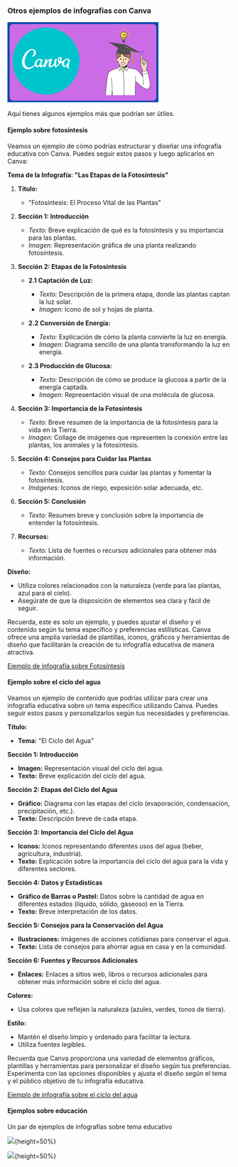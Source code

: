 ### Otros ejemplos de infografías con Canva

![](./images/icono-canva-ideas.png)

Aquí tienes algunos ejemplos más que podrían ser útiles.

#### Ejemplo sobre fotosíntesis

Veamos un ejemplo de cómo podrías estructurar y diseñar una infografía educativa con Canva. Puedes seguir estos pasos y luego aplicarlos en Canva:

**Tema de la Infografía: "Las Etapas de la Fotosíntesis"**

1. **Título:**
   - "Fotosíntesis: El Proceso Vital de las Plantas"

2. **Sección 1: Introducción**
   - *Texto:* Breve explicación de qué es la fotosíntesis y su importancia para las plantas.
   - *Imagen:* Representación gráfica de una planta realizando fotosíntesis.

3. **Sección 2: Etapas de la Fotosíntesis**
   - **2.1 Captación de Luz:**
      - *Texto:* Descripción de la primera etapa, donde las plantas captan la luz solar.
      - *Imagen:* Icono de sol y hojas de planta.

   - **2.2 Conversión de Energía:**
      - *Texto:* Explicación de cómo la planta convierte la luz en energía.
      - *Imagen:* Diagrama sencillo de una planta transformando la luz en energía.

   - **2.3 Producción de Glucosa:**
      - *Texto:* Descripción de cómo se produce la glucosa a partir de la energía captada.
      - *Imagen:* Representación visual de una molécula de glucosa.

4. **Sección 3: Importancia de la Fotosíntesis**
   - *Texto:* Breve resumen de la importancia de la fotosíntesis para la vida en la Tierra.
   - *Imagen:* Collage de imágenes que representen la conexión entre las plantas, los animales y la fotosíntesis.

5. **Sección 4: Consejos para Cuidar las Plantas**
   - *Texto:* Consejos sencillos para cuidar las plantas y fomentar la fotosíntesis.
   - *Imágenes:* Iconos de riego, exposición solar adecuada, etc.

6. **Sección 5: Conclusión**
   - *Texto:* Resumen breve y conclusión sobre la importancia de entender la fotosíntesis.

7. **Recursos:**
   - *Texto:* Lista de fuentes o recursos adicionales para obtener más información.

**Diseño:**
   - Utiliza colores relacionados con la naturaleza (verde para las plantas, azul para el cielo).
   - Asegúrate de que la disposición de elementos sea clara y fácil de seguir.

Recuerda, este es solo un ejemplo, y puedes ajustar el diseño y el contenido según tu tema específico y preferencias estilísticas. Canva ofrece una amplia variedad de plantillas, iconos, gráficos y herramientas de diseño que facilitarán la creación de tu infografía educativa de manera atractiva.

[Ejemplo de infografía sobre Fotosíntesis](https://www.canva.com/templates/EAFq__zCRrY-green-illustrative-photosynthesis-infographic/)

#### Ejemplo sobre el ciclo del agua

Veamos un ejemplo de contenido que podrías utilizar para crear una infografía educativa sobre un tema específico utilizando Canva. Puedes seguir estos pasos y personalizarlos según tus necesidades y preferencias.

**Título:**
- **Tema:** "El Ciclo del Agua"

**Sección 1: Introducción**
- **Imagen:** Representación visual del ciclo del agua.
- **Texto:** Breve explicación del ciclo del agua.

**Sección 2: Etapas del Ciclo del Agua**
- **Gráfico:** Diagrama con las etapas del ciclo (evaporación, condensación, precipitación, etc.).
- **Texto:** Descripción breve de cada etapa.

**Sección 3: Importancia del Ciclo del Agua**
- **Iconos:** Iconos representando diferentes usos del agua (beber, agricultura, industria).
- **Texto:** Explicación sobre la importancia del ciclo del agua para la vida y diferentes sectores.

**Sección 4: Datos y Estadísticas**
- **Gráfico de Barras o Pastel:** Datos sobre la cantidad de agua en diferentes estados (líquido, sólido, gaseoso) en la Tierra.
- **Texto:** Breve interpretación de los datos.

**Sección 5: Consejos para la Conservación del Agua**
- **Ilustraciones:** Imágenes de acciones cotidianas para conservar el agua.
- **Texto:** Lista de consejos para ahorrar agua en casa y en la comunidad.

**Sección 6: Fuentes y Recursos Adicionales**
- **Enlaces:** Enlaces a sitios web, libros o recursos adicionales para obtener más información sobre el ciclo del agua.

**Colores:**
- Usa colores que reflejen la naturaleza (azules, verdes, tonos de tierra).

**Estilo:**
- Mantén el diseño limpio y ordenado para facilitar la lectura.
- Utiliza fuentes legibles.

Recuerda que Canva proporciona una variedad de elementos gráficos, plantillas y herramientas para personalizar el diseño según tus preferencias. Experimenta con las opciones disponibles y ajusta el diseño según el tema y el público objetivo de tu infografía educativa.

[Ejemplo de infografía sobre el ciclo del agua](https://www.canva.com/templates/EAFqdX3ssMU-water-cycle-education-infographic-in-green-yellow-flat-cartoon-style/)

#### Ejemplos sobre educación

Un par de ejemplos de infografías sobre tema educativo

![](https://github.com/javacasm/Iniciacion-Herramientas-Digitales-Aula/blob/main/images/infografia_rosa1.jpeg?raw=true){height=50%}

![](https://github.com/javacasm/Iniciacion-Herramientas-Digitales-Aula/blob/main/images/infografia_rosa2.jpeg?raw=true){height=50%}
